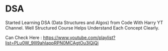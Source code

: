 # DSA

Started Learning DSA (Data Structures and Algos) from Code With Harry YT Channel. Well Structured Course Helps Understand Each Concept Clearly.

Can Check Here : 
<https://www.youtube.com/playlist?list=PLu0W_9lII9ahIappRPN0MCAgtOu3lQjQi>
